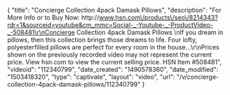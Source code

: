 {
    "title": "Concierge Collection 4pack Damask Pillows",
    "description": "For More Info or to Buy Now: http:\/\/www.hsn.com\/products\/seo\/8214343?rdr=1&sourceid=youtube&cm_mmc=Social-_-Youtube-_-ProductVideo-_-508481\r\nConcierge Collection 4pack Damask Pillows \nIf you dream in pillows, then this collection brings those dreams to life. Four lofty, polyesterfilled pillows are perfect for every room in the house...\r\nPrices shown on the previously recorded video may not represent the current price.  View hsn.com to view the current selling price. HSN Item #508481",
    "videoid": "112340799",
    "date_created": "1490578360",
    "date_modified": "1503418320",
    "type": "captivate",
    "layout": "video",
    "url": "\/v\/concierge-collection-4pack-damask-pillows\/112340799"
}